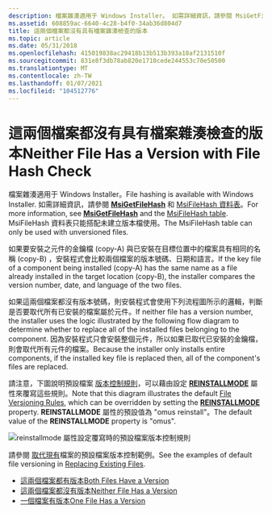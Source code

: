 ```yaml
---
description: 檔案雜湊適用于 Windows Installer。 如需詳細資訊，請參閱 MsiGetFileHash 和 MsiFileHash 資料表。 MsiFileHash 資料表只能搭配未建立版本檔使用。
ms.assetid: 608859ac-6640-4c28-b4f0-34ab36d804d7
title: 這兩個檔案都沒有具有檔案雜湊檢查的版本
ms.topic: article
ms.date: 05/31/2018
ms.openlocfilehash: 415019838ac29418b13b513b393a18af2131510f
ms.sourcegitcommit: 831e8f3db78ab820e1710cede244553c70e50500
ms.translationtype: MT
ms.contentlocale: zh-TW
ms.lasthandoff: 01/07/2021
ms.locfileid: "104512776"
---
```

# <a name="neither-file-has-a-version-with-file-hash-check"></a><span data-ttu-id="11cfd-105">這兩個檔案都沒有具有檔案雜湊檢查的版本</span><span class="sxs-lookup"><span data-stu-id="11cfd-105">Neither File Has a Version with File Hash Check</span></span>

<span data-ttu-id="11cfd-106">檔案雜湊適用于 Windows Installer。</span><span class="sxs-lookup"><span data-stu-id="11cfd-106">File hashing is available with Windows Installer.</span></span> <span data-ttu-id="11cfd-107">如需詳細資訊，請參閱 [**MsiGetFileHash**](/windows/desktop/api/Msi/nf-msi-msigetfilehasha) 和 [MsiFileHash 資料表](msifilehash-table.md)。</span><span class="sxs-lookup"><span data-stu-id="11cfd-107">For more information, see [**MsiGetFileHash**](/windows/desktop/api/Msi/nf-msi-msigetfilehasha) and the [MsiFileHash table](msifilehash-table.md).</span></span> <span data-ttu-id="11cfd-108">MsiFileHash 資料表只能搭配未建立版本檔使用。</span><span class="sxs-lookup"><span data-stu-id="11cfd-108">The MsiFileHash table can only be used with unversioned files.</span></span>

<span data-ttu-id="11cfd-109">如果要安裝之元件的金鑰檔 (copy-A) 與已安裝在目標位置中的檔案具有相同的名稱 (copy-B) ，安裝程式會比較兩個檔案的版本號碼、日期和語言。</span><span class="sxs-lookup"><span data-stu-id="11cfd-109">If the key file of a component being installed (copy-A) has the same name as a file already installed in the target location (copy-B), the installer compares the version number, date, and language of the two files.</span></span>

<span data-ttu-id="11cfd-110">如果這兩個檔案都沒有版本號碼，則安裝程式會使用下列流程圖所示的邏輯，判斷是否要取代所有已安裝的檔案屬於元件。</span><span class="sxs-lookup"><span data-stu-id="11cfd-110">If neither file has a version number, the installer uses the logic illustrated by the following flow diagram to determine whether to replace all of the installed files belonging to the component.</span></span> <span data-ttu-id="11cfd-111">因為安裝程式只會安裝整個元件，所以如果已取代已安裝的金鑰檔，則會取代所有元件的檔案。</span><span class="sxs-lookup"><span data-stu-id="11cfd-111">Because the installer only installs entire components, if the installed key file is replaced then, all of the component's files are replaced.</span></span>

<span data-ttu-id="11cfd-112">請注意，下圖說明預設檔案 [版本控制規則](file-versioning-rules.md)，可以藉由設定 [**REINSTALLMODE**](reinstallmode.md) 屬性來覆寫這些規則。</span><span class="sxs-lookup"><span data-stu-id="11cfd-112">Note that this diagram illustrates the default [File Versioning Rules](file-versioning-rules.md), which can be overridden by setting the [**REINSTALLMODE**](reinstallmode.md) property.</span></span> <span data-ttu-id="11cfd-113">**REINSTALLMODE** 屬性的預設值為 "omus reinstall"。</span><span class="sxs-lookup"><span data-stu-id="11cfd-113">The default value of the **REINSTALLMODE** property is "omus".</span></span>

![reinstallmode 屬性設定覆寫時的預設檔案版本控制規則](images/waiflow2b.png)

<span data-ttu-id="11cfd-115">請參閱 [取代現有](replacing-existing-files.md)檔案的預設檔案版本控制範例。</span><span class="sxs-lookup"><span data-stu-id="11cfd-115">See the examples of default file versioning in [Replacing Existing Files](replacing-existing-files.md).</span></span>

-   [<span data-ttu-id="11cfd-116">這兩個檔案都有版本</span><span class="sxs-lookup"><span data-stu-id="11cfd-116">Both Files Have a Version</span></span>](both-files-have-a-version.md)
-   [<span data-ttu-id="11cfd-117">這兩個檔案都沒有版本</span><span class="sxs-lookup"><span data-stu-id="11cfd-117">Neither File Has a Version</span></span>](neither-file-has-a-version.md)
-   [<span data-ttu-id="11cfd-118">一個檔案有版本</span><span class="sxs-lookup"><span data-stu-id="11cfd-118">One File Has a Version</span></span>](one-file-has-a-version.md)

 

 



